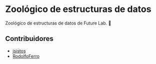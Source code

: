 # Zoológico de estructuras de datos
Zoológico de estructuras de datos de Future Lab. 🚀


## Contribuidores
 - [jsistos](https://github.com/jsistos)
 - [RodolfoFerro](https://github.com/RodolfoFerro)
